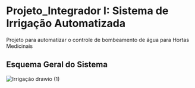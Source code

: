 # Projeto_Integrador I: Sistema de Irrigação Automatizada
Projeto para automatizar o controle de bombeamento de água para Hortas Medicinais


## Esquema Geral do Sistema
![Irrigação drawio (1)](https://github.com/user-attachments/assets/a1357d2c-8834-49f1-b013-14b51f24a0bd)
